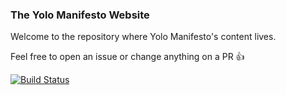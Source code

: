 ### The Yolo Manifesto Website

Welcome to the repository where Yolo Manifesto's content lives.

Feel free to open an issue or change anything on a PR :+1:


[![Build Status](https://travis-ci.org/davesnx/yolomanifesto.com.svg?branch=master)](https://travis-ci.org/davesnx/yolomanifesto.com)
